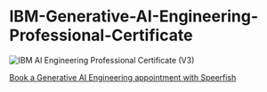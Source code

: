 # IBM-Generative-AI-Engineering-Professional-Certificate

![IBM AI Engineering Professional Certificate (V3)](https://github.com/user-attachments/assets/18c7e490-40c8-426b-8e4c-37afe799ebda)

[Book a Generative AI Engineering appointment with Speerfish](https://speerfish-denver.square.site/s/appointments)

